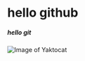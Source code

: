 # hello github
##### hello git


![Image of Yaktocat](https://tse1.mm.bing.net/th?id=OIP.UYagQDMo7CCbBLXOPB5etAHaHa&pid=Api&P=0&h=180)
